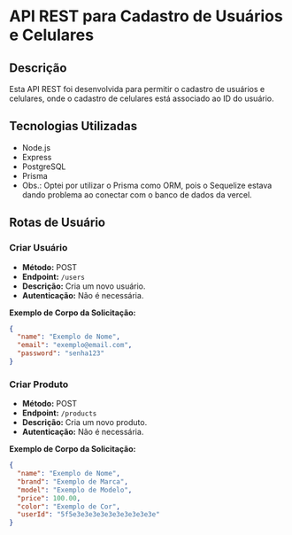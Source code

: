 # API REST para Cadastro de Usuários e Celulares

## Descrição
Esta API REST foi desenvolvida para permitir o cadastro de usuários e celulares, onde o cadastro de celulares está associado ao ID do usuário.

## Tecnologias Utilizadas
- Node.js
- Express
- PostgreSQL
- Prisma
- Obs.: Optei por utilizar o Prisma como ORM, pois o Sequelize estava dando problema ao conectar com o banco de dados da vercel.

## Rotas de Usuário

### Criar Usuário

- **Método:** POST
- **Endpoint:** `/users`
- **Descrição:** Cria um novo usuário.
- **Autenticação:** Não é necessária.

**Exemplo de Corpo da Solicitação:**
```json
{
  "name": "Exemplo de Nome",
  "email": "exemplo@email.com",
  "password": "senha123"
}
```
### Criar Produto

- **Método:** POST
- **Endpoint:** `/products`
- **Descrição:** Cria um novo produto.
- **Autenticação:** Não é necessária.

**Exemplo de Corpo da Solicitação:**
```json
{
  "name": "Exemplo de Nome",
  "brand": "Exemplo de Marca",
  "model": "Exemplo de Modelo",
  "price": 100.00,
  "color": "Exemplo de Cor",
  "userId": "5f5e3e3e3e3e3e3e3e3e3e3e"
}
```